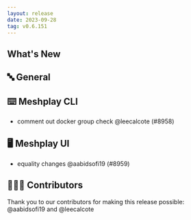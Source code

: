 ```yaml
---
layout: release
date: 2023-09-28
tag: v0.6.151
---
```


## What's New
## 🔤 General
## ⌨️ Meshplay CLI

- comment out docker group check @leecalcote (#8958)

## 🖥 Meshplay UI

- equality changes @aabidsofi19 (#8959)

## 👨🏽‍💻 Contributors

Thank you to our contributors for making this release possible:
@aabidsofi19 and @leecalcote
